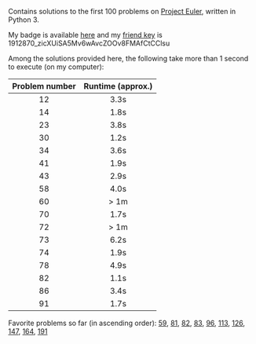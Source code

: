 Contains solutions to the first 100 problems on [Project
Euler](https://www.projecteuler.net), written in Python 3.

My badge is available [here](https://projecteuler.net/profile/dreipfundflachs.png) 
and my [friend key](https://projecteuler.net/minimal=friends) is 1912870_zicXUiSA5Mv6wAvcZOOv8FMAfCtCClsu

Among the solutions provided here, the following take more than 1 second to
execute (on my computer):

| Problem number   | Runtime (approx.)   |
| :--------------: | :-----------------: |
| 12 | 3.3s |
| 14 | 1.8s |
| 23 | 3.8s |
| 30 | 1.2s |
| 34 | 3.6s |
| 41 | 1.9s | 
| 43 | 2.9s |
| 58 | 4.0s | 
| 60 | > 1m |
| 70 | 1.7s |
| 72 | > 1m |
| 73 | 6.2s |
| 74 | 1.9s |
| 78 | 4.9s |
| 82 | 1.1s |
| 86 | 3.4s |
| 91 | 1.7s |


Favorite problems so far (in ascending order): 
[59](https://projecteuler.net/problem=59),
[81](https://projecteuler.net/problem=81),
[82](https://projecteuler.net/problem=82),
[83](https://projecteuler.net/problem=83),
[96](https://projecteuler.net/problem=96),
[113](https://projecteuler.net/problem=113),
[126](https://projecteuler.net/problem=126),
[147](https://projecteuler.net/problem=147),
[164](https://projecteuler.net/problem=164),
[191](https://projecteuler.net/problem=191)
